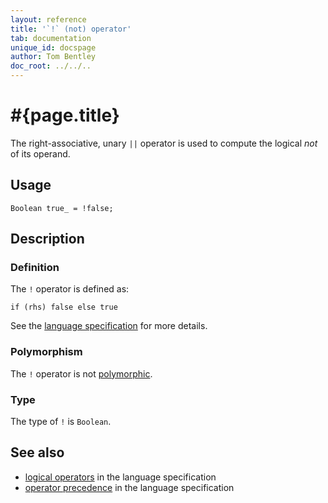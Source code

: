 ```yaml
---
layout: reference
title: '`!` (not) operator'
tab: documentation
unique_id: docspage
author: Tom Bentley
doc_root: ../../..
---
```


# #{page.title}

The right-associative, unary `||` operator is used to compute the 
logical *not* of its operand.

## Usage 

<!-- try: -->
    Boolean true_ = !false;

## Description

### Definition

The `!` operator is defined as:

<!-- check:none -->
<!-- try: -->
    if (rhs) false else true

See the [language specification](#{site.urls.spec_current}#logical) for 
more details.

### Polymorphism

The `!` operator is not [polymorphic](#{page.doc_root}/reference/operator/operator-polymorphism). 

### Type

The type of `!` is `Boolean`.

## See also

* [logical operators](#{site.urls.spec_current}#logical) in the 
  language specification
* [operator precedence](#{site.urls.spec_current}#operatorprecedence) in the 
  language specification

